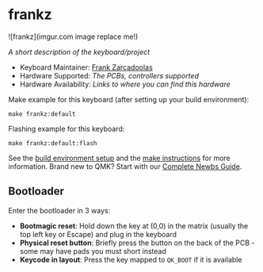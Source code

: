 # frankz

![frankz](imgur.com image replace me!)

*A short description of the keyboard/project*

* Keyboard Maintainer: [Frank Zarcadoolas](https://github.com/FrankZarc)
* Hardware Supported: *The PCBs, controllers supported*
* Hardware Availability: *Links to where you can find this hardware*

Make example for this keyboard (after setting up your build environment):

    make frankz:default

Flashing example for this keyboard:

    make frankz:default:flash

See the [build environment setup](https://docs.qmk.fm/#/getting_started_build_tools) and the [make instructions](https://docs.qmk.fm/#/getting_started_make_guide) for more information. Brand new to QMK? Start with our [Complete Newbs Guide](https://docs.qmk.fm/#/newbs).

## Bootloader

Enter the bootloader in 3 ways:

* **Bootmagic reset**: Hold down the key at (0,0) in the matrix (usually the top left key or Escape) and plug in the keyboard
* **Physical reset button**: Briefly press the button on the back of the PCB - some may have pads you must short instead
* **Keycode in layout**: Press the key mapped to `QK_BOOT` if it is available
